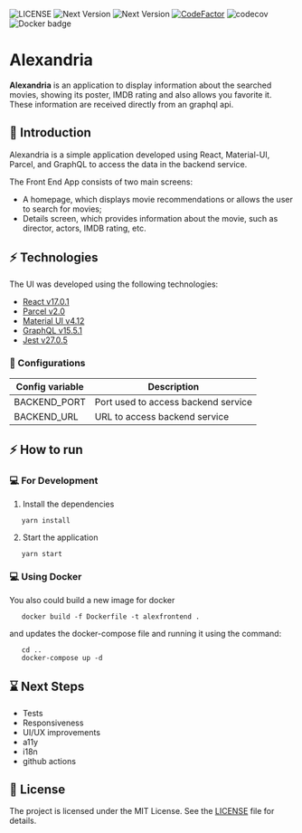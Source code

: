 ![LICENSE](https://img.shields.io/badge/license-MIT-red)
![Next Version](https://img.shields.io/badge/npm-7.0.14-blueviolet)
![Next Version](https://img.shields.io/badge/node-15.3.0-green)
[![CodeFactor](https://www.codefactor.io/repository/github/cfrancisco/alexandriaapp/badge/master)](https://www.codefactor.io/repository/github/cfrancisco/alexandriaapp/overview/master)
![codecov](https://codecov.io/gh/cfrancisco/alexandriaapp/branch/development/graph/badge.svg)
![Docker badge ](https://img.shields.io/badge/docker%20hub-cfrancisco10%2Falexfrontend-blue.svg)

# Alexandria

**Alexandria** is an application to display information about the searched movies, showing its poster, IMDB rating and also allows you favorite it.
These information are received directly from an graphql api.

## :page_facing_up: Introduction

Alexandria is a simple application developed using React, Material-UI, Parcel, and GraphQL to access the data in the backend service.

The Front End App consists of two main screens:

- A homepage, which displays movie recommendations or allows the user to search for movies;
- Details screen, which provides information about the movie, such as director, actors, IMDB rating, etc.

## :zap: Technologies

The UI was developed using the following technologies:

- [React v17.0.1](https://reactjs.org/)
- [Parcel v2.0](https://parceljs.org/)
- [Material UI v4.12](https://material-ui.com/)
- [GraphQL v15.5.1](https://graphql.org/)
- [Jest v27.0.5](https://jestjs.io/pt-BR/)

### :large_blue_circle: Configurations

| Config variable | Description                         |
| --------------- | ----------------------------------- |
| BACKEND_PORT    | Port used to access backend service |
| BACKEND_URL     | URL to access backend service       |

## :zap: How to run

### :computer: For Development

1. Install the dependencies

```
   yarn install
```

2. Start the application

```
   yarn start
```

### :computer: Using Docker

You also could build a new image for docker

```
   docker build -f Dockerfile -t alexfrontend .
```

and updates the docker-compose file and running it using the command:

```
   cd ..
   docker-compose up -d
```

## :hourglass: Next Steps

- Tests
- Responsiveness
- UI/UX improvements
- a11y
- i18n
- github actions

## :handshake: License

The project is licensed under the MIT License. See the [LICENSE](https://github.com/cfrancisco/alexandriaapp/blob/main/LICENSE) file for details.

